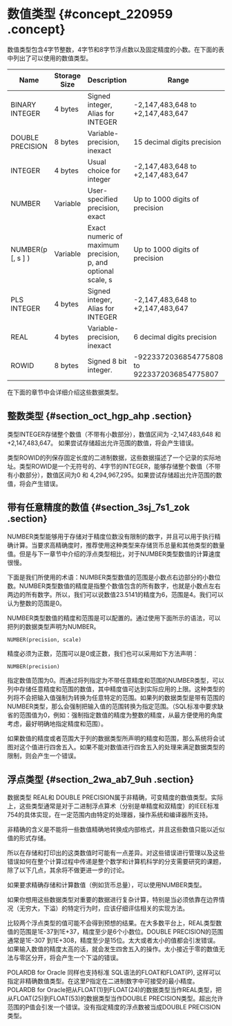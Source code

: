 # 数值类型 {#concept_220959 .concept}

数值类型包含4字节整数，4字节和8字节浮点数以及固定精度的小数。在下面的表中列出了可以使用的数值类型。

|Name|Storage Size|Description|Range|
|----|------------|-----------|-----|
|BINARY INTEGER|4 bytes|Signed integer, Alias for INTEGER|-2,147,483,648 to +2,147,483,647|
|DOUBLE PRECISION|8 bytes|Variable-precision, inexact|15 decimal digits precision|
|INTEGER|4 bytes|Usual choice for integer|-2,147,483,648 to +2,147,483,647|
|NUMBER|Variable|User-specified precision, exact|Up to 1000 digits of precision|
|NUMBER\(p \[, s \] \)|Variable|Exact numeric of maximum precision, p, and optional scale, s|Up to 1000 digits of precision|
|PLS INTEGER|4 bytes|Signed integer, Alias for INTEGER|-2,147,483,648 to +2,147,483,647|
|REAL|4 bytes|Variable-precision, inexact|6 decimal digits precision|
|ROWID|8 bytes|Signed 8 bit integer.|-9223372036854775808 to 9223372036854775807|

在下面的章节中会详细介绍这些数据类型。

## 整数类型 {#section_oct_hgp_ahp .section}

类型INTEGER存储整个数值（不带有小数部分），数值区间为 -2,147,483,648 和 +2,147,483,647。 如果尝试存储超出允许范围的数值，将会产生错误。

类型ROWID的列保存固定长度的二进制数据，这些数据描述了一个记录的实际地址。类型ROWID是一个无符号的、4字节的INTEGER，能够存储整个数值（不带有小数部分），数值区间为0 和 4,294,967,295。如果尝试存储超出允许范围的数值，将会产生错误。

## 带有任意精度的数值 {#section_3sj_7s1_zok .section}

NUMBER类型能够用于存储对于精度位数没有限制的数字，并且可以用于执行精确计算。当要求高精确度时，推荐使用这种类型来存储货币总量和其他类型的数量值。但是与下一章节中介绍的浮点类型相比，对于NUMBER类型数值的计算速度很慢。

下面是我们所使用的术语：NUMBER类型数值的范围是小数点右边部分的小数位数。NUMBER类型数值的精度是指整个数值包含的所有数字，也就是小数点左右两边的所有数字。所以，我们可以说数值23.5141的精度为6，范围是4。我们可以认为整数的范围是0。

NUMBER类型数值的精度和范围是可以配置的。通过使用下面所示的语法，可以把列的数据类型声明为NUMBER。

``` {#codeblock_3o9_muv_tgr}
NUMBER(precision, scale)
```

精度必须为正数，范围可以是0或正数，我们也可以采用如下方法声明：

``` {#codeblock_tkx_i6d_oc0}
NUMBER(precision)
```

指定数值范围为0。而通过将列指定为不带任意精度和范围的NUMBER类型，可以列中存储任意精度和范围的数值，其中精度值可达到实际应用的上限。这种类型的列将不会把输入值强制为转换为任意特定的范围。如果列的数据类型是带有范围的NUMBER类型，那么会强制把输入值的范围转换为指定范围。（SQL标准中要求缺省的范围值为0，例如：强制指定数值的精度为整数的精度，从最方便使用的角度考虑，最好明确地指定精度和范围）。

如果数值的精度或者范围大于列的数据类型所声明的精度和范围，那么系统将会试图对这个值进行四舍五入。如果不能对数值进行四舍五入的处理来满足数据类型的限制，则会产生一个错误。

## 浮点类型 {#section_2wa_ab7_9uh .section}

数据类型 REAL和 DOUBLE PRECISION属于非精确，可变精度的数值类型。实际上，这些类型通常是对于二进制浮点算术（分别是单精度和双精度）的IEEE标准754的具体实现，在一定范围内由特定的处理器，操作系统和编译器所支持。

非精确的含义是不能将一些数值精确地转换成内部格式，并且这些数值只能以近似值的形式存储。

所以在存储和打印出的这类数值时可能有一点差异。对这些错误进行管理以及这些错误如何在整个计算过程中传递是整个数学和计算机科学的分支需要研究的课题，除了以下几点，其余将不做更进一步的讨论。

如果要求精确存储和计算数值（例如货币总量），可以使用NUMBER类型。

如果你想用这些数据类型对重要的数据进行复杂计算，特别是当必须依靠在边界情况（无穷大，下溢）的特定行为时，应该仔细评估相关的实现方法。

比较两个浮点类型的值可能不会得到预想的结果。在大多数平台上，REAL类型数值的范围是1E-37到1E+37，精度至少是6个小数位。DOUBLE PRECISION的范围通常是1E-307 到1E+308，精度至少是15位。太大或者太小的值都会引发错误。如果输入数值的精度太高的话，就会发生四舍五入的操作。太小接近于零的数值无法与零区分开，将会产生一个下溢的错误。

POLARDB for Oracle 同样也支持标准 SQL语法的FLOAT和FLOAT\(P\), 这样可以指定非精确数值类型。在这里P指定在二进制数字中可接受的最小精度。POLARDB for Oracle把从FLOAT\(1\)到FLOAT\(24\)的数据类型当作REAL类型，把从FLOAT\(25\)到FLOAT\(53\)的数据类型当作DOUBLE PRECISION类型。超出允许范围的P值会引发一个错误。没有指定精度的浮点数被当成DOUBLE PRECISION类型。

